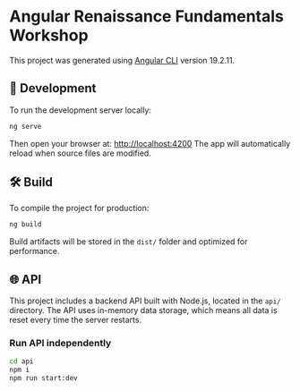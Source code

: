# Angular Renaissance Fundamentals Workshop

This project was generated using [Angular CLI](https://github.com/angular/angular-cli) version 19.2.11.

## 🚀 Development

To run the development server locally:

```bash
ng serve
```

Then open your browser at: [http://localhost:4200](http://localhost:4200)
The app will automatically reload when source files are modified.

## 🛠️ Build

To compile the project for production:

```bash
ng build
```

Build artifacts will be stored in the `dist/` folder and optimized for performance.

## 🌐 API

This project includes a backend API built with Node.js, located in the `api/` directory.
The API uses in-memory data storage, which means all data is reset every time the server restarts.

### Run API independently

```bash
cd api
npm i
npm run start:dev
```
